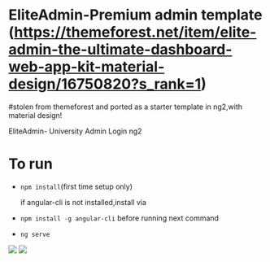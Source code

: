 # EliteAdmin-Premium admin template (https://themeforest.net/item/elite-admin-the-ultimate-dashboard-web-app-kit-material-design/16750820?s_rank=1)
 
#stolen from themeforest and ported as a starter template in ng2,with material design!

EliteAdmin- University Admin Login ng2
# To run
 - `npm install`(first time setup only)
 
    if angular-cli is not installed,install via 
 
 - `npm install -g angular-cli` before running next command
 
 - `ng serve`



![](https://github.com/RbkGh/EliteAdmin-UniversityLogin_Starter/raw/master/descriptiongif/elite_admin.png)
![](https://github.com/RbkGh/EliteAdmin-UniversityLogin_Starter/raw/master/descriptiongif/elite_admin_ng2_gif.gif)


